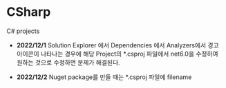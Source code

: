 # CSharp
C# projects

- **2022/12/1** Solution Explorer 에서 Dependencies 에서 Analyzers에서 경고아이콘이 나타나는 경우에 
해당 Project의 *.csproj 파일에서 <TargetFramework>net6.0</TargetFramework>을 수정하여 원하는 것으로 
수정하면 문제가 해결된다. 

- **2022/12/2** Nuget package를 만들 때는 *.csproj 파일에 <PackageReadmeFile>filename</PackageReadmeFile>

